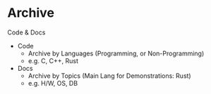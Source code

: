
# Archive

Code & Docs

* Code
  * Archive by Languages (Programming, or Non-Programming)
  * e.g. C, C++, Rust
* Docs
  * Archive by Topics (Main Lang for Demonstrations: Rust)
  * e.g. H/W, OS, DB
